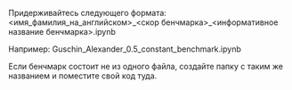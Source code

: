 Придерживайтесь следующего формата: <имя_фамилия_на_английском>\_<скор бенчмарка>\_<информативное название бенчмарка>.ipynb

Например: Guschin_Alexander_0.5_constant_benchmark.ipynb

Если бенчмарк состоит не из одного файла, создайте папку с таким же названием и поместите свой код туда.
